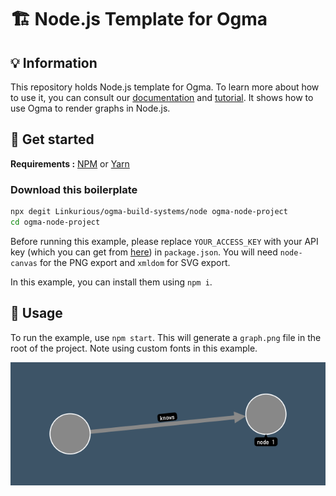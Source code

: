 # 🏗 Node.js Template for Ogma

## 💡 Information

This repository holds Node.js template for Ogma. To learn more about how to use it, you can consult our [documentation](https://ogma.linkurio.us) and [tutorial](https://doc.linkurious.com/ogma/latest/tutorials/nodejs-export/index.html). It shows how to use Ogma to render graphs in Node.js.

## 🚀 Get started

**Requirements :** [NPM](https://npmjs.com/) or [Yarn](https://yarnpkg.com/)

### Download this boilerplate

```sh
npx degit Linkurious/ogma-build-systems/node ogma-node-project
cd ogma-node-project
```

Before running this example, please replace `YOUR_ACCESS_KEY` with your API key (which you can get from [here](https://get.linkurio.us)) in `package.json`. You will need `node-canvas` for the PNG export and `xmldom` for SVG export.

In this example, you can install them using `npm i`.

## 📝 Usage

To run the example, use `npm start`. This will generate a `graph.png` file in the root of the project. Note using custom fonts in this example.

![Graph](./graph.png)
